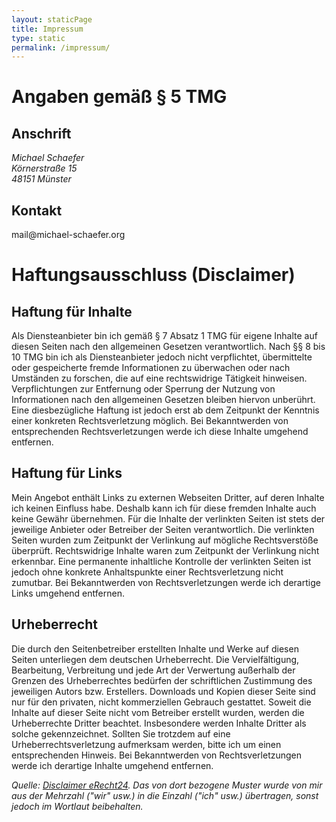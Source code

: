 ```yaml
---
layout: staticPage
title: Impressum
type: static
permalink: /impressum/
---
```


# Angaben gem&auml;&szlig; &sect; 5 TMG

## Anschrift

<address>
  Michael Schaefer<br/>
  K&ouml;rnerstra&szlig;e 15<br/>
  48151 M&uuml;nster
</address>

## Kontakt

&#109;&#97;&#105;&#108;&#64;&#109;&#105;&#99;&#104;&#97;&#101;&#108;&#45;&#115;&#99;&#104;&#97;&#101;&#102;&#101;&#114;&#46;&#111;&#114;&#103;


# Haftungsausschluss (Disclaimer)

## Haftung f&uuml;r Inhalte

Als Diensteanbieter bin ich gem&auml;&szlig; &sect; 7 Absatz 1 TMG f&uuml;r eigene Inhalte auf diesen Seiten nach den allgemeinen Gesetzen verantwortlich. Nach &sect;&sect; 8 bis 10 TMG bin ich als Diensteanbieter jedoch nicht verpflichtet, &uuml;bermittelte oder gespeicherte fremde Informationen zu &uuml;berwachen oder nach Umst&auml;nden zu forschen, die auf eine rechtswidrige T&auml;tigkeit hinweisen. Verpflichtungen zur Entfernung oder Sperrung der Nutzung von Informationen nach den allgemeinen Gesetzen bleiben hiervon unber&uuml;hrt. Eine diesbez&uuml;gliche Haftung ist jedoch erst ab dem Zeitpunkt der Kenntnis einer konkreten Rechtsverletzung m&ouml;glich. Bei Bekanntwerden von entsprechenden Rechtsverletzungen werde ich diese Inhalte umgehend entfernen.
    
## Haftung f&uuml;r Links

Mein Angebot enth&auml;lt Links zu externen Webseiten Dritter, auf deren Inhalte ich keinen Einfluss habe. Deshalb kann ich f&uuml;r diese fremden Inhalte auch keine Gew&auml;hr &uuml;bernehmen. F&uuml;r die Inhalte der verlinkten Seiten ist stets der jeweilige Anbieter oder Betreiber der Seiten verantwortlich. Die verlinkten Seiten wurden zum Zeitpunkt der Verlinkung auf m&ouml;gliche Rechtsverst&ouml;&szlig;e &uuml;berpr&uuml;ft. Rechtswidrige Inhalte waren zum Zeitpunkt der Verlinkung nicht erkennbar. Eine permanente inhaltliche Kontrolle der verlinkten Seiten ist jedoch ohne konkrete Anhaltspunkte einer Rechtsverletzung nicht zumutbar. Bei Bekanntwerden von Rechtsverletzungen werde ich derartige Links umgehend entfernen.

## Urheberrecht

Die durch den Seitenbetreiber erstellten Inhalte und Werke auf diesen Seiten unterliegen dem deutschen Urheberrecht. Die Vervielf&auml;ltigung, Bearbeitung, Verbreitung und jede Art der Verwertung au&szlig;erhalb der Grenzen des Urheberrechtes bed&uuml;rfen der schriftlichen Zustimmung des jeweiligen Autors bzw. Erstellers. Downloads und Kopien dieser Seite sind nur f&uuml;r den privaten, nicht kommerziellen Gebrauch gestattet. Soweit die Inhalte auf dieser Seite nicht vom Betreiber erstellt wurden, werden die Urheberrechte Dritter beachtet. Insbesondere werden Inhalte Dritter als solche gekennzeichnet. Sollten Sie trotzdem auf eine Urheberrechtsverletzung aufmerksam werden, bitte ich um einen entsprechenden Hinweis. Bei Bekanntwerden von Rechtsverletzungen werde ich derartige Inhalte umgehend entfernen.
    
*Quelle: [Disclaimer eRecht24][eRecht24]. Das von dort bezogene Muster wurde von mir aus der Mehrzahl (&quot;wir&quot; usw.) in die Einzahl (&quot;ich&quot; usw.) &uuml;bertragen, sonst jedoch im Wortlaut beibehalten.*


[eRecht24]: http://www.e-recht24.de/muster-disclaimer.htm
